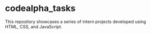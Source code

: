 # codealpha_tasks
This repository showcases a series of intern projects developed using HTML, CSS, and JavaScript. 
